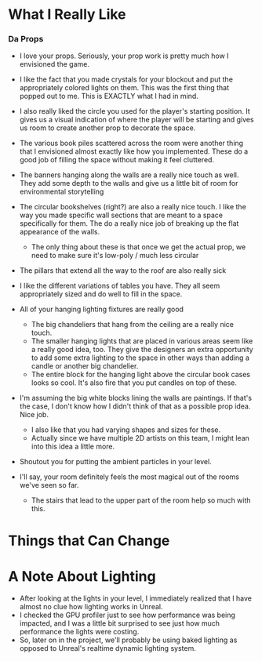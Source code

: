 
# What I Really Like

### Da Props

- I love your props. Seriously, your prop work is pretty much how I envisioned the game.

- I like the fact that you made crystals for your blockout and put the appropriately colored lights on them. This was the first thing that popped out to me. This is EXACTLY what I had in mind.
- I also really liked the circle you used for the player's starting position. It gives us a visual indication of where the player will be starting and gives us room to create another prop to decorate the space.
- The various book piles scattered across the room were another thing that I envisioned almost exactly like how you implemented. These do a good job of filling the space without making it feel cluttered.
- The banners hanging along the walls are a really nice touch as well. They add some depth to the walls and give us a little bit of room for environmental storytelling
- The circular bookshelves (right?) are also a really nice touch. I like the way you made specific wall sections that are meant to a space specifically for them. The do a really nice job of breaking up the flat appearance of the walls.
	- The only thing about these is that once we get the actual prop, we need to make sure it's low-poly / much less circular
- The pillars that extend all the way to the roof are also really sick
- I like the different variations of tables you have. They all seem appropriately sized and do well to fill in the space.
- All of your hanging lighting fixtures are really good
	- The big chandeliers that hang from the ceiling are a really nice touch.
	- The smaller hanging lights that are placed in various areas seem like a really good idea, too. They give the designers an extra opportunity to add some extra lighting to the space in other ways than adding a candle or another big chandelier.
	- The entire block for the hanging light above the circular book cases looks so cool. It's also fire that you put candles on top of these.
- I'm assuming the big white blocks lining the walls are paintings. If that's the case, I don't know how I didn't think of that as a possible prop idea. Nice job.
	- I also like that you had varying shapes and sizes for these.
	- Actually since we have multiple 2D artists on this team, I might lean into this idea a little more.
- Shoutout you for putting the ambient particles in your level.


- I'll say, your room definitely feels the most magical out of the rooms we've seen so far.
	- The stairs that lead to the upper part of the room help so much with this.

# Things that Can Change

# A Note About Lighting
- After looking at the lights in your level, I immediately realized that I have almost no clue how lighting works in Unreal.
- I checked the GPU profiler just to see how performance was being impacted, and I was a little bit surprised to see just how much performance the lights were costing.
- So, later on in the project, we'll probably be using baked lighting as opposed to Unreal's realtime dynamic lighting system.
